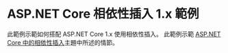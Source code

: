 # <a name="aspnet-core-dependency-injection-1x-sample"></a>ASP.NET Core 相依性插入 1.x 範例

此範例示範如何搭配 ASP.NET Core 1.x 使用相依性插入。 此範例示範 [ASP.NET Core 中的相依性插入](https://docs.microsoft.com/aspnet/core/fundamentals/dependency-injection)主題中所述的情節。
